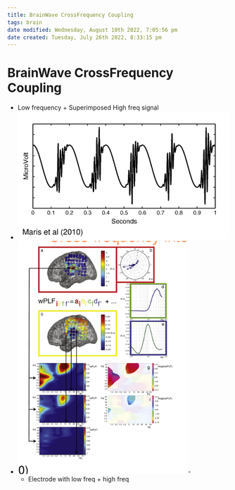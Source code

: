 ```yaml
---
title: BrainWave CrossFrequency Coupling
tags: brain
date modified: Wednesday, August 10th 2022, 7:05:56 pm
date created: Tuesday, July 26th 2022, 8:33:15 pm
---
```


# BrainWave CrossFrequency Coupling
- Low frequency + Superimposed High freq signal
- ![im](assets/Pasted%20image%2020220502162028.png)
- ![im](assets/Pasted%20image%2020220502162052.png)-
	- Electrode with low freq + high freq

